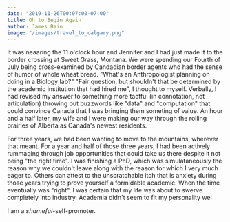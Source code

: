```yaml
---
date: "2019-11-26T00:07:00-07:00"
title: Oh to Begin Again
author: James Bain
image: "/images/travel_to_calgary.png"
---
```


It was neaaring the 11 o'clock hour and Jennifer and I had just made it to the border crossing at Sweet Grass, Montana. We were spending our Fourth of July being cross-examined by Candadian border agents who had the sense of humor of whole wheat bread.  "What's an Anthropologist planning on doing in a Biology lab?" "Fair question, but shouldn't that be determined by the academic institution that had hired me", I thought to myself. Verbally, I had revised my answer to something more tactful (in connotation, not articulation) throwing out buzzwords like "data" and "computation" that could convince Canada that I was bringing them someting of value. An hour and a half later, my wife and I were making our way through the rolling prairies of Alberta as Canada's newest residents.

For three years, we had been wanting to move to the mountains, wherever that meant. For a year and half of those three years, I had been actively rummaging through job opportunities that could take us there despite it not being "the right time". I was finishing a PhD, which was simulataneously the reason why we couldn't leave along with the reason for which I very much eager to. Others can attest to the unscratchable itch that is anxiety during those years trying to prove yourself a formidable academic. When the time eventually was "right", I was certain that my life was about to swerve completely into industry. Academia didn't seem to fit my personality wel


I am a *shameful*-self-promoter. 
